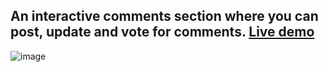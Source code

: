 ## An interactive comments section where you can post, update and vote for comments. [Live demo](https://comments-section-six.vercel.app/)

![image](https://user-images.githubusercontent.com/57643375/196180646-34aff232-4e6c-4613-8103-b74794afe976.png)
